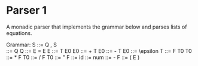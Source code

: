 # Parser 1
A monadic parser that implements the grammar below and parses lists of equations.

Grammar:
S ::= Q , S <br />
  ::= Q
Q ::= E = E
E ::= T E0
E0 ::= + T E0
   ::= - T E0
   ::= \epsilon
T  ::= F T0
T0 ::= * F T0
   ::= / F T0
   ::= "
F  ::= id
   ::= num
   ::= - F
   ::= ( E )
